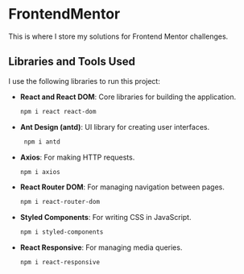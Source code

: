# FrontendMentor

This is where I store my solutions for Frontend Mentor challenges.

## Libraries and Tools Used

I use the following libraries to run this project:

- **React and React DOM**: Core libraries for building the application.
    ```bash
    npm i react react-dom
- **Ant Design (antd)**: UI library for creating user interfaces.
   ```bash
    npm i antd
- **Axios**: For making HTTP requests.
   ```bash
  npm i axios
- **React Router DOM**: For managing navigation between pages.
   ```bash
  npm i react-router-dom
- **Styled Components**: For writing CSS in JavaScript.
   ```bash
  npm i styled-components
- **React Responsive**: For managing media queries.
   ```bash
  npm i react-responsive
